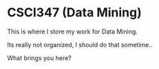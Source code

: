 # CSCI347 (Data Mining)
This is where I store my work for Data Mining.

Its really not organized, I should do that sometime..



What brings you here?
